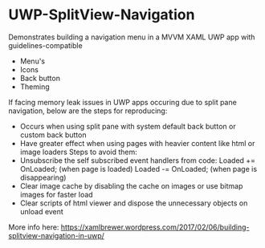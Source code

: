 # UWP-SplitView-Navigation
Demonstrates building a navigation menu in a MVVM XAML UWP app with guidelines-compatible
* Menu's
* Icons
* Back button
* Theming

If facing memory leak issues in UWP apps occuring due to split pane navigation, below are the steps for reproducing:
* Occurs when using split pane with system default back button or custom back button
* Have greater effect when using pages with heavier content like html or image loaders
Steps to avoid them: 
* Unsubscribe the self subscribed event handlers from code:
    Loaded += OnLoaded; (when page is loaded)
    Loaded -= OnLoaded; (when page is disappearing)
* Clear image cache by disabling the cache on images or use bitmap images for faster load
* Clear scripts of html viewer and dispose the unnecessary objects on unload event
    


More info here: https://xamlbrewer.wordpress.com/2017/02/06/building-splitview-navigation-in-uwp/
